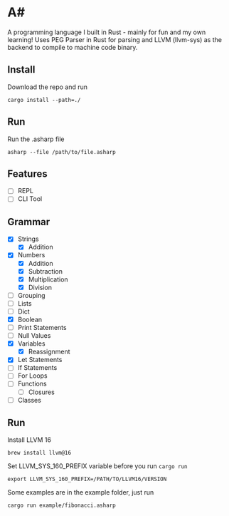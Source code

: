 # A#

A programming language I built in Rust - mainly for fun and my own learning! Uses PEG Parser in Rust for parsing and LLVM (llvm-sys) as the backend to compile to machine code binary.

## Install 

Download the repo and run 
```
cargo install --path=./
```

## Run

Run the .asharp file 

```
asharp --file /path/to/file.asharp
```

## Features

- [ ] REPL
- [ ] CLI Tool

## Grammar

- [x] Strings 
    - [x] Addition
- [x] Numbers 
    - [x] Addition
    - [x] Subtraction
    - [x] Multiplication
    - [x] Division
- [ ] Grouping
- [ ] Lists
- [ ] Dict
- [x] Boolean
- [ ] Print Statements
- [ ] Null Values
- [x] Variables 
    - [x] Reassignment
- [x] Let Statements
- [ ] If Statements 
- [ ] For Loops
- [ ] Functions
    - [ ] Closures
- [ ] Classes

## Run

Install LLVM 16
```
brew install llvm@16
```

Set LLVM_SYS_160_PREFIX variable before you run `cargo run`
```
export LLVM_SYS_160_PREFIX=/PATH/TO/LLVM16/VERSION
```

Some examples are in the example folder, just run 
```
cargo run example/fibonacci.asharp
```

